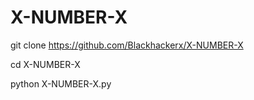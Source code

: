 # X-NUMBER-X

git clone https://github.com/Blackhackerx/X-NUMBER-X

cd X-NUMBER-X

python X-NUMBER-X.py
